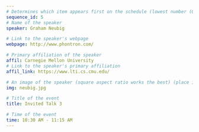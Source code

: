 ```yaml
---
# Determines which item appears first on the schedule (lowest number (0) appears first)
sequence_id: 5
# Name of the speaker
speaker: Graham Neubig

# Link to the speaker's webpage
webpage: http://www.phontron.com/

# Primary affiliation of the speaker
affil: Carnegie Mellon University
# Link to the speaker's primary affiliation
affil_link: https://www.lti.cs.cmu.edu/

# An image of the speaker (square aspect ratio works the best) (place in the `assets/img/speakers` directory)
img: neubig.jpg

# Title of the event
title: Invited Talk 3

# Time of the event
time: 10:30 AM - 11:15 AM
---
```

